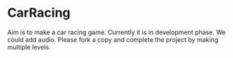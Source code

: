 # CarRacing

Aim is to make a car racing game. Currently it is in development phase. We could add audio. 
Please fork a copy and complete the project by making multiple levels. 
